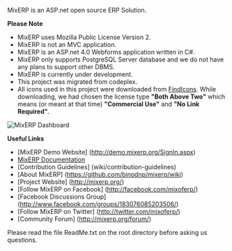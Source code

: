 MixERP is an ASP.net open source ERP Solution.

**Please Note**
* MixERP uses Mozilla Public License Version 2.
* MixERP is not an MVC application.
* MixERP is an ASP.net 4.0 Webforms application written in C#.
* MixERP only supports PostgreSQL Server database and we do not have any plans to support other DBMS.
* MixERP is currently under development.
* This project was migrated from codeplex.
* All icons used in this project were downloaded from [FindIcons](http://findicons.com/search/page). While downloading, we had chosen the license type **"Both Above Two"** which means (or meant at that time) **"Commercial Use"** and **"No Link Required"**.

![MixERP Dashboard](http://mixerp.org/images/features/mixerp-dashboard.png)


**Useful Links**
* [MixERP Demo Website] (http://demo.mixerp.org/SignIn.aspx)
* [MixERP Documentation](https://github.com/binodnp/mixerp/wiki/documentation)
* [Contribution Guidelines] (wiki/contribution-guidelines)
* [About MixERP] (https://github.com/binodnp/mixerp/wiki)
* [Project Website] (http://mixerp.org/)
* [Follow MixERP on Facebook] (http://facebook.com/mixoferp/)
* [Facebook Discussions Group] (http://www.facebook.com/groups/183076085203506/)
* [Follow MixERP on Twitter] (http://twitter.com/mixoferp/)
* [Community Forum] (http://mixerp.org/forum/)

Please read the file ReadMe.txt on the root directory before asking us questions.